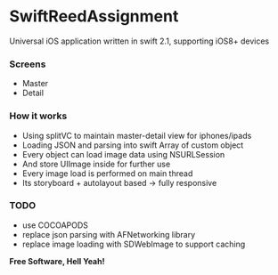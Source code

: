 # SwiftReedAssignment

Universal iOS application written in swift 2.1, supporting iOS8+ devices

### Screens
* Master
* Detail

### How it works

* Using splitVC to maintain master-detail view for iphones/ipads
* Loading JSON and parsing into swift Array of custom object
* Every object can load image data using NSURLSession
* And store UIImage inside for further use
* Every image load is performed on main thread
* Its storyboard + autolayout based -> fully responsive

### TODO

* use COCOAPODS
* replace json parsing with AFNetworking library
* replace image loading with SDWebImage to support caching


**Free Software, Hell Yeah!**
